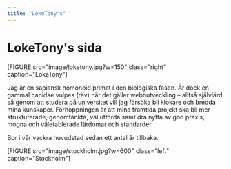 ```yaml
---
title: "LokeTony's"
---
```

# LokeTony's sida

[FIGURE src="image/loketony.jpg?w=150" class="right" caption="LokeTony"]

Jag är en sapiansk homonoid primat i den biologiska fasen. Är dock en gammal canidae vulpes (räv) när det gäller webbutveckling – alltså självlärd, så genom att studera på universitet vill jag försöka bli klokare och bredda mina kunskaper. Förhoppningen är att mina framtida projekt ska bli mer strukturerade, genomtänkta, väl utförda samt dra nytta av god praxis, mogna och väletablerade lärdomar och standarder.

Bor i vår vackra huvudstad sedan ett antal år tillbaka.

[FIGURE src="image/stockholm.jpg?w=600" class="left" caption="Stockholm"]
